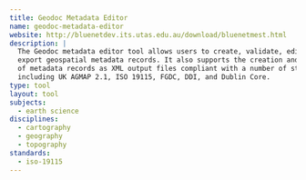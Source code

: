 ```yaml
---
title: Geodoc Metadata Editor
name: geodoc-metadata-editor
website: http://bluenetdev.its.utas.edu.au/download/bluenetmest.html
description: | 
  The Geodoc metadata editor tool allows users to create, validate, edit and
  export geospatial metadata records. It also supports the creation and export
  of metadata records as XML output files compliant with a number of standards,
  including UK AGMAP 2.1, ISO 19115, FGDC, DDI, and Dublin Core.
type: tool
layout: tool
subjects:
  - earth science
disciplines:
  - cartography
  - geography
  - topography
standards:
  - iso-19115
---
```

